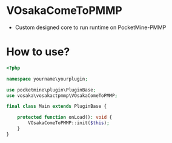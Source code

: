 # VOsakaComeToPMMP
- Custom designed core to run runtime on PocketMine-PMMP

# How to use?
```php
<?php

namespace yourname\yourplugin;

use pocketmine\plugin\PluginBase;
use vosaka\vosakactpmmp\VOsakaComeToPMMP;

final class Main extends PluginBase {

	protected function onLoad(): void {
		VOsakaComeToPMMP::init($this);
	}
}
```